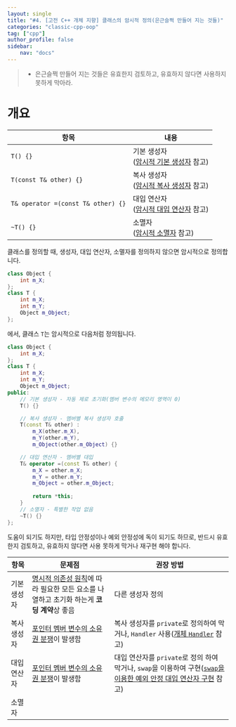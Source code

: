 ```yaml
---
layout: single
title: "#4. [고전 C++ 개체 지향] 클래스의 암시적 정의(은근슬쩍 만들어 지는 것들)"
categories: "classic-cpp-oop"
tag: ["cpp"]
author_profile: false
sidebar: 
    nav: "docs"
---
```


> * 은근슬쩍 만들어 지는 것들은 유효한지 검토하고, 유효하지 않다면 사용하지 못하게 막아라.

# 개요

|항목|내용|
|--|--|
|`T() {}`|기본 생성자<br/>([암시적 기본 생성자](https://tango1202.github.io/classic-cpp-oop/classic-cpp-oop-constructors/#%EC%95%94%EC%8B%9C%EC%A0%81-%EA%B8%B0%EB%B3%B8-%EC%83%9D%EC%84%B1%EC%9E%90/) 참고)|
|`T(const T& other) {}`|복사 생성자<br/>([암시적 복사 생성자](https://tango1202.github.io/classic-cpp-oop/classic-cpp-oop-constructors/#%EC%95%94%EC%8B%9C%EC%A0%81-%EB%B3%B5%EC%82%AC-%EC%83%9D%EC%84%B1%EC%9E%90) 참고)|
|`T& operator =(const T& other) {}`|대입 연산자<br/>([암시적 대입 연산자](https://tango1202.github.io/classic-cpp-oop/classic-cpp-oop-assignment-operator/#%EC%95%94%EC%8B%9C%EC%A0%81-%EB%8C%80%EC%9E%85-%EC%97%B0%EC%82%B0%EC%9E%90) 참고)|
|`~T() {}`|소멸자<br/>([암시적 소멸자](https://tango1202.github.io/classic-cpp-oop/classic-cpp-oop-destructors/#%EC%95%94%EC%8B%9C%EC%A0%81-%EC%86%8C%EB%A9%B8%EC%9E%90) 참고)|


클래스를 정의할 때, 생성자, 대입 연산자, 소멸자를 정의하지 않으면 암시적으로 정의합니다.

```cpp
class Object {
    int m_X;
};
class T {
    int m_X;
    int m_Y;
    Object m_Object;
};
```

에서, 클래스 `T`는 암시적으로 다음처럼 정의됩니다.

```cpp
class Object {
    int m_X;
};        
class T {
    int m_X;
    int m_Y;
    Object m_Object;
public:
    // 기본 생성자 - 자동 제로 초기화(멤버 변수의 메모리 영역이 0)
    T() {}

    // 복사 생성자 - 멤버별 복사 생성자 호출
    T(const T& other) :
        m_X(other.m_X),
        m_Y(other.m_Y),
        m_Object(other.m_Object) {}

    // 대입 연산자 - 멤버별 대입
    T& operator =(const T& other) {
        m_X = other.m_X;
        m_Y = other.m_Y;
        m_Object = other.m_Object;
    
        return *this;
    }
    // 소멸자 - 특별한 작업 없음
    ~T() {}
};
```

도움이 되기도 하지만,  타입 안정성이나 예외 안정성에 독이 되기도 하므로, 반드시 유효한지 검토하고, 유효하지 않다면 사용 못하게 막거나 재구현 해야 합니다.


|항목|문제점|권장 방법|
|--|--|--|
|기본 생성자|[명시적 의존성 원칙](https://tango1202.github.io/principle/principle-explicit-dependencies/)에 따라 필요한 모든 요소를 나열하고 초기화 하는게 **코딩 계약**상 좋음|다른 생성자 정의|
|복사 생성자|[포인터 멤버 변수의 소유권 분쟁](https://tango1202.github.io/classic-cpp-oop/classic-cpp-oop-constructors/#%ED%8F%AC%EC%9D%B8%ED%84%B0-%EB%A9%A4%EB%B2%84-%EB%B3%80%EC%88%98%EC%9D%98-%EC%86%8C%EC%9C%A0%EA%B6%8C-%EB%B6%84%EC%9F%81%EA%B3%BC-%EA%B0%9C%EC%B2%B4-%ED%95%B8%EB%93%A4%EB%9F%AC)이 발생함|복사 생성자를 `private`로 정의하여 막거나, `Handler` 사용([개체 `Handler`](https://tango1202.github.io/classic-cpp-oop/classic-cpp-oop-constructors/#%ED%8F%AC%EC%9D%B8%ED%84%B0-%EB%A9%A4%EB%B2%84-%EB%B3%80%EC%88%98%EC%9D%98-%EC%86%8C%EC%9C%A0%EA%B6%8C-%EB%B6%84%EC%9F%81%EA%B3%BC-%EA%B0%9C%EC%B2%B4-%ED%95%B8%EB%93%A4%EB%9F%AC) 참고)|
|대입 연산자|[포인터 멤버 변수의 소유권 분쟁](https://tango1202.github.io/classic-cpp-oop/classic-cpp-oop-assignment-operator/#%ED%8F%AC%EC%9D%B8%ED%84%B0-%EB%A9%A4%EB%B2%84-%EB%B3%80%EC%88%98%EC%9D%98-%EC%86%8C%EC%9C%A0%EA%B6%8C-%EB%B6%84%EC%9F%81%EA%B3%BC-%EA%B0%9C%EC%B2%B4-%ED%95%B8%EB%93%A4%EB%9F%AC)이 발생함<br/>|대입 연산자를 `private`로 정의 하여 막거나, `swap`을 이용하여 구현([`swap`을 이용한 예외 안정 대입 연산자 구현](https://tango1202.github.io/classic-cpp-oop/classic-cpp-oop-assignment-operator/#swap%EC%9D%84-%EC%9D%B4%EC%9A%A9%ED%95%9C-%EC%98%88%EC%99%B8-%EC%95%88%EC%A0%95-%EB%8C%80%EC%9E%85-%EC%97%B0%EC%82%B0%EC%9E%90-%EA%B5%AC%ED%98%84) 참고)|
|소멸자|||
